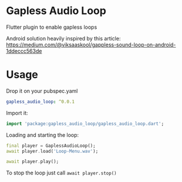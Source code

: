 # Gapless Audio Loop

Flutter plugin to enable gapless loops

Android solution heavily inspired by this article: https://medium.com/@viksaaskool/gappless-sound-loop-on-android-1ddeccc563de

# Usage

Drop it on your pubspec.yaml
```yaml
gapless_audio_loop: ^0.0.1
```

Import it:
```dart
import 'package:gapless_audio_loop/gapless_audio_loop.dart';
```

Loading and starting the loop:
```dart
final player = GaplessAudioLoop();
await player.load('Loop-Menu.wav');

await player.play();
```

To stop the loop just call `await player.stop()`
